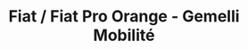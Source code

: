 ---
title: "Fiat / Fiat Pro Orange - Gemelli Mobilité"
url: /orange/fiat-fiat-pro-orange-gemelli-mobilite/
shop: Autohaus
---